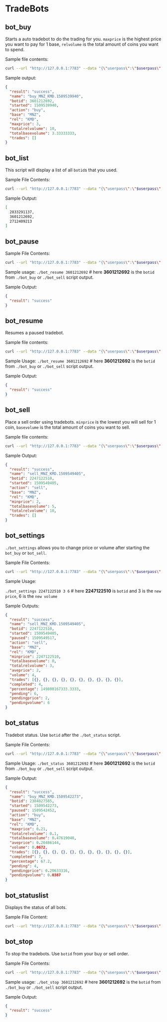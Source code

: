 # TradeBots

## bot_buy

Starts a auto tradebot to do the trading for you. `maxprice` is the highest price you want to pay for 1 base, `relvolume` is the total amount of coins you want to spend.

Sample file contents:

```bash
curl --url "http://127.0.0.1:7783" --data "{\"userpass\":\"$userpass\",\"method\":\"bot_buy\",\"base\":\"MNZ\",\"rel\":\"KMD\",\"maxprice\":3,\"relvolume\":10.0}"
```

Sample output:

```json
{
  "result": "success",
  "name": "buy_MNZ_KMD.1509539940",
  "botid": 3601212692,
  "started": 1509539940,
  "action": "buy",
  "base": "MNZ",
  "rel": "KMD",
  "maxprice": 3,
  "totalrelvolume": 10,
  "totalbasevolume": 3.33333333,
  "trades": []
}
```

## bot_list

This script will display a list of all `botid`s that you used.

Sample File Contents:

```bash
curl --url "http://127.0.0.1:7783" --data "{\"userpass\":\"$userpass\",\"method\":\"bot_list\"}"
```

Sample Output:

```bash
[
  2833291137,
  3601212692,
  2712409213
]
```

## bot_pause

Sample File Contents:

```bash
curl --url "http://127.0.0.1:7783" --data "{\"userpass\":\"$userpass\",\"method\":\"bot_pause\",\"botid\":$1}"
```

Sample usage: `./bot_resume 3601212692` # here **3601212692** is the `botid` from `./bot_buy` or `./bot_sell` script output.

Sample Output:

```json
{
  "result": "success"
}
```

## bot_resume

Resumes a paused tradebot.

Sample file contents:

```bash
curl --url "http://127.0.0.1:7783" --data "{\"userpass\":\"$userpass\",\"method\":\"bot_resume\",\"botid\":$1}"
```

Sample Usage: `./bot_resume 3601212692` # here **3601212692** is the `botid` from `./bot_buy` or `./bot_sell` script output.

Sample Output:

```json
{
  "result": "success"
}
```

## bot_sell

Place a sell order using tradebots. `minprice` is the lowest you will sell for 1 coin, `basevolume` is the total amount of coins you want to sell.

Sample file contents:

```bash
curl --url "http://127.0.0.1:7783" --data "{\"userpass\":\"$userpass\",\"method\":\"bot_sell\",\"base\":\"REVS\",\"rel\":\"KMD\",\"minprice\":2,\"basevolume\":5.0}"
```

Sample Output:

```json
{
  "result": "success",
  "name": "sell_MNZ_KMD.1509549405",
  "botid": 2247122510,
  "started": 1509549405,
  "action": "sell",
  "base": "MNZ",
  "rel": "KMD",
  "minprice": 2,
  "totalbasevolume": 5,
  "totalrelvolume": 10,
  "trades": []
}
```

## bot_settings

`./bot_settings` allows you to change price or volume after starting the `bot_buy` or `bot_sell`.

Sample File Contents:

```bash
curl --url "http://127.0.0.1:7783" --data "{\"userpass\":\"$userpass\",\"method\":\"bot_settings\",\"botid\":$1,\"newprice\":$1,\"newvolume\":$2}"
```

Sample Usage:

`./bot_settings 2247122510 3 6` # here **2247122510** is `botid` and 3 is the `new price`, 6 is the `new volume`

Sample Outputs:

```json
{
  "result": "success",
  "name": "sell_MNZ_KMD.1509549405",
  "botid": 2247122510,
  "started": 1509549405,
  "paused": 1509549517,
  "action": "sell",
  "base": "MNZ",
  "rel": "KMD",
  "minprice": 2247122510,
  "totalbasevolume": 0,
  "totalrelvolume": 3,
  "aveprice": 2,
  "volume": 4,
  "trades": [{}, {}, {}, {}, {}, {}, {}, {}, {}, {}],
  "completed": 4,
  "percentage": 149808167333.3333,
  "pending": 6,
  "pendingprice": 2,
  "pendingvolume": 6
}
```

## bot_status

Tradebot status. Use `botid` after the `./bot_status` script.

Sample File Contents:

```bash
curl --url "http://127.0.0.1:7783" --data "{\"userpass\":\"$userpass\",\"method\":\"bot_status\",\"botid\":$1}"
```

Sample Usage: `./bot_status 3601212692` # here **3601212692** is the `botid` from `./bot_buy` or `./bot_sell` script output.

Sample Output:

```json
{
  "result": "success",
  "name": "buy_MNZ_KMD.1509542273",
  "botid": 2384827585,
  "started": 1509542273,
  "paused": 1509542452,
  "action": "buy",
  "base": "MNZ",
  "rel": "KMD",
  "maxprice": 0.21,
  "totalrelvolume": 0.1,
  "totalbasevolume": 0.47619048,
  "aveprice": 0.20486144,
  "volume": 0.0672,
  "trades": [{}, {}, {}, {}, {}, {}, {}, {}, {}, {}, {}],
  "completed": 7,
  "percentage": 67.2,
  "pending": 4,
  "pendingprice": 0.20633316,
  "pendingvolume": 0.0387
}
```

## bot_statuslist

Displays the status of all bots.

Sample File Content:

```bash
curl --url "http://127.0.0.1:7783" --data "{\"userpass\":\"$userpass\",\"method\":\"bot_statuslist\"}"
```

## bot_stop

To stop the tradebots. Use `botid` from your buy or sell order.

Sample File Contents:

```bash
curl --url "http://127.0.0.1:7783" --data "{\"userpass\":\"$userpass\",\"method\":\"bot_stop\",\"botid\":$1}"
```

Sample usage: `./bot_stop 3601212692` # here **3601212692** is the `botid` from `./bot_buy` or `./bot_sell` script output.

Sample Output:

```json
{
  "result": "success"
}
```
